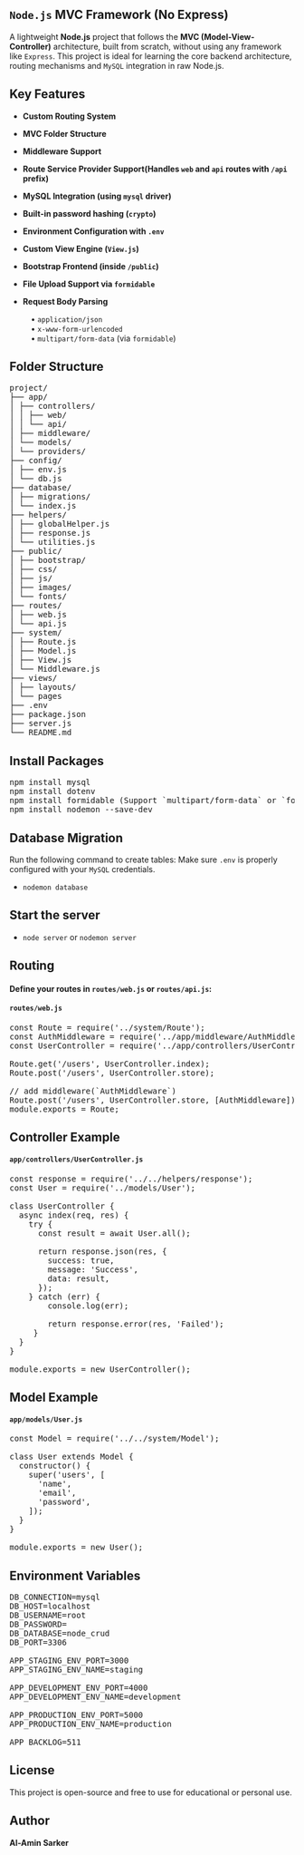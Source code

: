 ## `Node.js` MVC Framework (No Express)
A lightweight **Node.js** project that follows the **MVC (Model-View-Controller)** architecture, built from scratch, without using any framework like `Express`. This project is ideal for learning the core backend architecture, routing mechanisms and `MySQL` integration in raw Node.js.


## Key Features
- **Custom Routing System**
- **MVC Folder Structure**
- **Middleware Support**
- **Route Service Provider Support(Handles `web` and `api` routes with `/api` prefix)**
- **MySQL Integration (using `mysql` driver)**
- **Built-in password hashing (`crypto`)**
- **Environment Configuration with `.env`**
- **Custom View Engine (`View.js`)**
- **Bootstrap Frontend (inside `/public`)**
- **File Upload Support via `formidable`**
- **Request Body Parsing**

  &emsp;• `application/json`  
  &emsp;• `x-www-form-urlencoded`  
  &emsp;• `multipart/form-data` (via `formidable`) 

## Folder Structure
<pre lang="bash">
project/
├── app/
│ ├── controllers/
│ │ ├── web/
│ │ └── api/
│ ├── middleware/
│ └── models/
│ └── providers/
├── config/
│ ├── env.js
│ └── db.js
├── database/
│ ├── migrations/
│ └── index.js
├── helpers/
│ ├── globalHelper.js
│ ├── response.js
│ └── utilities.js
├── public/
│ ├── bootstrap/
│ ├── css/
│ ├── js/
│ ├── images/
│ └── fonts/
├── routes/
│ ├── web.js
│ └── api.js
├── system/
│ ├── Route.js
│ ├── Model.js
│ ├── View.js
│ └── Middleware.js
├── views/
│ ├── layouts/
│ └── pages
├── .env
├── package.json
├── server.js
└── README.md</pre>

## Install Packages
<pre lang="bash">
npm install mysql
npm install dotenv
npm install formidable (Support `multipart/form-data` or `form-data` in postman)
npm install nodemon --save-dev</pre>


## Database Migration
Run the following command to create tables: Make sure `.env` is properly configured with your `MySQL` credentials.
- `nodemon database`

## Start the server
- `node server` or `nodemon server`

## Routing
#### Define your routes in `routes/web.js` or `routes/api.js`:
#### `routes/web.js`
<pre lang="js">
const Route = require('../system/Route');
const AuthMiddleware = require('../app/middleware/AuthMiddleware');
const UserController = require('../app/controllers/UserController');

Route.get('/users', UserController.index);
Route.post('/users', UserController.store);

// add middleware(`AuthMiddleware`)
Route.post('/users', UserController.store, [AuthMiddleware]); 
module.exports = Route;</pre>


## Controller Example
#### `app/controllers/UserController.js`
<pre lang="js">
const response = require('../../helpers/response');
const User = require('../models/User');

class UserController {
  async index(req, res) {
	try {
	  const result = await User.all();

	  return response.json(res, {
		success: true,
		message: 'Success',
		data: result,
	  });
	} catch (err) {
	    console.log(err);

	    return response.error(res, 'Failed');
	 } 
  }
}

module.exports = new UserController();</pre>


## Model Example
#### `app/models/User.js`
<pre lang="js">
const Model = require('../../system/Model');

class User extends Model {
  constructor() {
	super('users', [
	  'name',
	  'email',
	  'password',
	]);
  }
}

module.exports = new User();</pre>

## Environment Variables
<pre lang="bash">
DB_CONNECTION=mysql
DB_HOST=localhost
DB_USERNAME=root
DB_PASSWORD=
DB_DATABASE=node_crud
DB_PORT=3306

APP_STAGING_ENV_PORT=3000
APP_STAGING_ENV_NAME=staging

APP_DEVELOPMENT_ENV_PORT=4000
APP_DEVELOPMENT_ENV_NAME=development

APP_PRODUCTION_ENV_PORT=5000
APP_PRODUCTION_ENV_NAME=production

APP_BACKLOG=511</pre>

## License
This project is open-source and free to use for educational or personal use.

## Author
**Al-Amin Sarker**